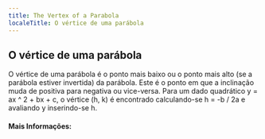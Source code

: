 ```yaml
---
title: The Vertex of a Parabola
localeTitle: O vértice de uma parábola
---
```

## O vértice de uma parábola

O vértice de uma parábola é o ponto mais baixo ou o ponto mais alto (se a parábola estiver invertida) da parábola. Este é o ponto em que a inclinação muda de positiva para negativa ou vice-versa. Para um dado quadrático y = ax ^ 2 + bx + c, o vértice (h, k) é encontrado calculando-se h = -b / 2a e avaliando y inserindo-se h.

#### Mais Informações: